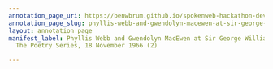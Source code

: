 ```yaml
---
annotation_page_uri: https://benwbrum.github.io/spokenweb-hackathon-development/annotations/phyllis-webb-and-gwendolyn-macewen-at-sir-george-williams-university-the-poetry-series-18-november-1966-2--canvas-1-gwendolyn-macewen.json
annotation_page_slug: phyllis-webb-and-gwendolyn-macewen-at-sir-george-williams-university-the-poetry-series-18-november-1966-2--canvas-1-gwendolyn-macewen
layout: annotation_page
manifest_label: Phyllis Webb and Gwendolyn MacEwen at Sir George Williams University,
  The Poetry Series, 18 November 1966 (2)

---
```

